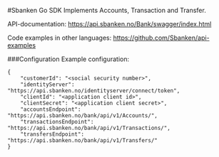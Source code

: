 #Sbanken Go SDK
Implements Accounts, Transaction and Transfer.

API-documentation: https://api.sbanken.no/Bank/swagger/index.html

Code examples in other languages: https://github.com/Sbanken/api-examples

###Configuration
Example configuration:
```
{
    "customerId": "<social security number>",
    "identityServer": "https://api.sbanken.no/identityserver/connect/token",
    "clientId": "<application client id>",
    "clientSecret": "<application client secret>",
    "accountsEndpoint": "https://api.sbanken.no/bank/api/v1/Accounts/",
    "transactionsEndpoint": "https://api.sbanken.no/bank/api/v1/Transactions/",
    "transfersEndpoint": "https://api.sbanken.no/bank/api/v1/Transfers/"
}
```
